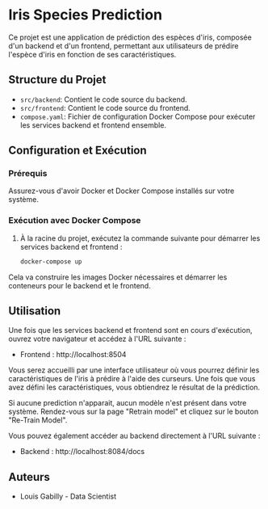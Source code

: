 # Iris Species Prediction

Ce projet est une application de prédiction des espèces d'iris, composée d'un backend et d'un frontend, permettant aux utilisateurs de prédire l'espèce d'iris en fonction de ses caractéristiques.

## Structure du Projet

- `src/backend`: Contient le code source du backend.
- `src/frontend`: Contient le code source du frontend.
- `compose.yaml`: Fichier de configuration Docker Compose pour exécuter les services backend et frontend ensemble.

## Configuration et Exécution

### Prérequis

Assurez-vous d'avoir Docker et Docker Compose installés sur votre système.

### Exécution avec Docker Compose

1. À la racine du projet, exécutez la commande suivante pour démarrer les services backend et frontend :

    ```bash
    docker-compose up
    ```

Cela va construire les images Docker nécessaires et démarrer les conteneurs pour le backend et le frontend.

## Utilisation

Une fois que les services backend et frontend sont en cours d'exécution, ouvrez votre navigateur et accédez à l'URL suivante :

- Frontend : http://localhost:8504

Vous serez accueilli par une interface utilisateur où vous pourrez définir les caractéristiques de l'iris à prédire à l'aide des curseurs. Une fois que vous avez défini les caractéristiques, vous obtiendrez le résultat de la prédiction.

Si aucune prediction n'apparait, aucun modèle n'est présent dans votre système. Rendez-vous sur la page "Retrain model" et cliquez sur le bouton "Re-Train Model".

Vous pouvez également accéder au backend directement à l'URL suivante :
- Backend : http://localhost:8084/docs

## Auteurs

- Louis Gabilly - Data Scientist
